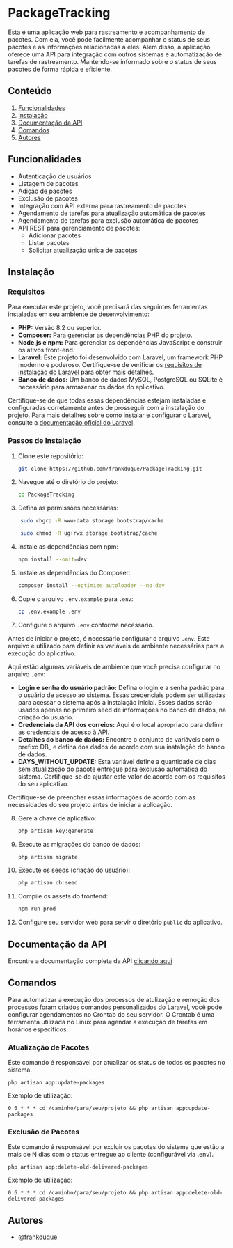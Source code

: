 # PackageTracking

Esta é uma aplicação web para rastreamento e acompanhamento de pacotes. Com ela, você pode facilmente acompanhar o status de seus pacotes e as informações relacionadas a eles. Além disso, a aplicação oferece uma API para integração com outros sistemas e automatização de tarefas de rastreamento. Mantendo-se informado sobre o status de seus pacotes de forma rápida e eficiente.

## Conteúdo

1. [Funcionalidades](#funcionalidades)
2. [Instalação](#instalação)
3. [Documentação da API](#documentação-da-api)
4. [Comandos](#comandos)
5. [Autores](#autores)

## Funcionalidades

-  Autenticação de usuários
-  Listagem de pacotes
-  Adição de pacotes
-  Exclusão de pacotes
-  Integração com API externa para rastreamento de pacotes
-  Agendamento de tarefas para atualização automática de pacotes
-  Agendamento de tarefas para exclusão automática de pacotes
-  API REST para gerenciamento de pacotes:
   -  Adicionar pacotes
   -  Listar pacotes
   -  Solicitar atualização única de pacotes

## Instalação

### Requisitos

Para executar este projeto, você precisará das seguintes ferramentas instaladas em seu ambiente de desenvolvimento:

-   **PHP:** Versão 8.2 ou superior.
-   **Composer:** Para gerenciar as dependências PHP do projeto.
-   **Node.js e npm:** Para gerenciar as dependências JavaScript e construir os ativos front-end.
-   **Laravel:** Este projeto foi desenvolvido com Laravel, um framework PHP moderno e poderoso. Certifique-se de verificar os [requisitos de instalação do Laravel](https://laravel.com/docs/installation#server-requirements) para obter mais detalhes.
-   **Banco de dados:** Um banco de dados MySQL, PostgreSQL ou SQLite é necessário para armazenar os dados do aplicativo.

Certifique-se de que todas essas dependências estejam instaladas e configuradas corretamente antes de prosseguir com a instalação do projeto. Para mais detalhes sobre como instalar e configurar o Laravel, consulte a [documentação oficial do Laravel](https://laravel.com/docs).

### Passos de Instalação

1. Clone este repositório:

    ```bash
    git clone https://github.com/frankduque/PackageTracking.git
    ```



2. Navegue até o diretório do projeto:

    ```bash
    cd PackageTracking
    ```

3. Defina as permissões necessárias:

```bash
    sudo chgrp -R www-data storage bootstrap/cache 
```
```bash
    sudo chmod -R ug+rwx storage bootstrap/cache 
```

4. Instale as dependências com npm:

    ```bash
    npm install --omit=dev
    ```

5. Instale as dependências do Composer:

    ```bash
    composer install --optimize-autoloader --no-dev
    ```

6. Copie o arquivo `.env.example` para `.env`:

    ```bash
    cp .env.example .env
    ```

7. Configure o arquivo `.env` conforme necessário.

Antes de iniciar o projeto, é necessário configurar o arquivo `.env`. Este arquivo é utilizado para definir as variáveis de ambiente necessárias para a execução do aplicativo.

Aqui estão algumas variáveis de ambiente que você precisa configurar no arquivo `.env`:

-   **Login e senha do usuário padrão:** Defina o login e a senha padrão para o usuário de acesso ao sistema. Essas credenciais podem ser utilizadas para acessar o sistema após a instalação inicial. Esses dados serão usados apenas no primeiro seed de informações no banco de dados, na criação do usuário.
-   **Credenciais da API dos correios:** Aqui é o local apropriado para definir as credenciais de acesso à API.
-   **Detalhes do banco de dados:** Encontre o conjunto de variáveis com o prefixo DB\_ e defina dos dados de acordo com sua instalação do banco de dados.
-   **DAYS_WITHOUT_UPDATE:** Esta variável define a quantidade de dias sem atualização do pacote entregue para exclusão automática do sistema. Certifique-se de ajustar este valor de acordo com os requisitos do seu aplicativo.

Certifique-se de preencher essas informações de acordo com as necessidades do seu projeto antes de iniciar a aplicação.

8. Gere a chave de aplicativo:

    ```bash
    php artisan key:generate
    ```

9. Execute as migrações do banco de dados:

    ```bash
    php artisan migrate
    ```

10. Execute os seeds (criação do usuário):

    ```bash
    php artisan db:seed
    ```

11. Compile os assets do frontend:

    ```bash
    npm run prod
    ```

12. Configure seu servidor web para servir o diretório `public` do aplicativo.

## Documentação da API

Encontre a documentação completa da API [clicando aqui](/API.md)

## Comandos

Para automatizar a execução dos processos de atulização e remoção dos processos foram criados comandos personalizados do Laravel, você pode configurar agendamentos no Crontab do seu servidor. O Crontab é uma ferramenta utilizada no Linux para agendar a execução de tarefas em horários específicos.

### Atualização de Pacotes

Este comando é responsável por atualizar os status de todos os pacotes no sistema.

`php artisan app:update-packages`

Exemplo de utilização:

`0 6 * * * cd /caminho/para/seu/projeto && php artisan app:update-packages `

### Exclusão de Pacotes

Este comando é responsável por excluir os pacotes do sistema que estão a mais de N dias com o status entregue ao cliente (configurável via .env).

`php artisan app:delete-old-delivered-packages`

Exemplo de utilização:

`0 6 * * * cd /caminho/para/seu/projeto && php artisan app:delete-old-delivered-packages `

## Autores

-   [@frankduque](https://github.com/frankduque)

